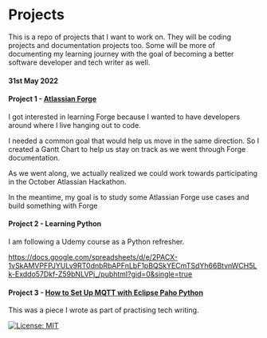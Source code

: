 # Projects

This is a repo of projects that I want to work on. They will be coding projects and documentation projects too. Some will be more of documenting my learning journey with the goal of becoming a better software developer and tech  writer as well. 


#### 31st May 2022


#### Project 1 - [Atlassian Forge](/Atlassian_Forge/README.md)

I got interested in learning Forge because I wanted to have developers around where I live hanging out to code. 

I needed a common goal that would help us move in the same direction. So I created a Gantt Chart to help us stay on track as we went through Forge documentation.

As we went along, we actually realized we could work towards participating in the October Atlassian Hackathon. 

In the meantime, my goal is to study some Atlassian Forge use cases and build something with Forge


#### Project 2 - Learning Python

I am following a Udemy course as a Python refresher. 

<https://docs.google.com/spreadsheets/d/e/2PACX-1vSkAMVPFPJYULv9RT0dnbRbAPFnLbF1pBQSkYECmTSdYh66BtvnWCH5Lk-Exddo57Dkf-Z59bNLVPj_/pubhtml?gid=0&single=true>

#### Project 3 - [How to Set Up MQTT with Eclipse Paho Python](/Eclipse%20_Paho/README.md)

This was a piece I wrote as part of practising tech writing.


[![License: MIT](https://img.shields.io/badge/License-MIT-yellow.svg)](https://opensource.org/licenses/MIT) 
